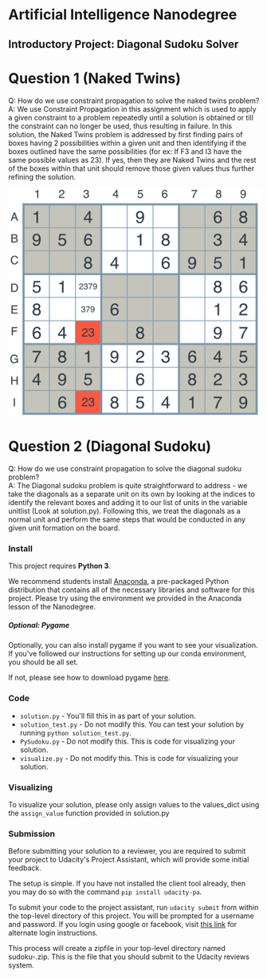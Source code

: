 # Artificial Intelligence Nanodegree
## Introductory Project: Diagonal Sudoku Solver

# Question 1 (Naked Twins)
Q: How do we use constraint propagation to solve the naked twins problem?  
A: We use Constraint Propagation in this assignment which is used to apply a given constraint to a problem repeatedly until a solution is obtained or till the constraint can no longer be used, thus resulting in failure. In this solution, the Naked Twins problem is addressed by first finding pairs of boxes having 2 possibilities within a given unit and then identifying if the boxes outlined have the same possibilities (for ex: If F3 and I3 have the same possible values as 23). If yes, then they are Naked Twins and the rest of the boxes within that unit should remove those given values thus further refining the solution.

![Naked Twins](https://github.com/rsdelhi91/AIND-Sudoku/blob/master/images/naked-twins.png)


# Question 2 (Diagonal Sudoku)
Q: How do we use constraint propagation to solve the diagonal sudoku problem?  
A: The Diagonal sudoku problem is quite straightforward to address - we take the diagonals as a separate unit on its own by looking at the indices to identify the relevant boxes and adding it to our list of units in the variable unitlist (Look at solution.py). Following this, we treat the diagonals as a normal unit and perform the same steps that would be conducted in any given unit formation on the board.

### Install

This project requires **Python 3**.

We recommend students install [Anaconda](https://www.continuum.io/downloads), a pre-packaged Python distribution that contains all of the necessary libraries and software for this project. 
Please try using the environment we provided in the Anaconda lesson of the Nanodegree.

##### Optional: Pygame

Optionally, you can also install pygame if you want to see your visualization. If you've followed our instructions for setting up our conda environment, you should be all set.

If not, please see how to download pygame [here](http://www.pygame.org/download.shtml).

### Code

* `solution.py` - You'll fill this in as part of your solution.
* `solution_test.py` - Do not modify this. You can test your solution by running `python solution_test.py`.
* `PySudoku.py` - Do not modify this. This is code for visualizing your solution.
* `visualize.py` - Do not modify this. This is code for visualizing your solution.

### Visualizing

To visualize your solution, please only assign values to the values_dict using the `assign_value` function provided in solution.py

### Submission
Before submitting your solution to a reviewer, you are required to submit your project to Udacity's Project Assistant, which will provide some initial feedback.  

The setup is simple.  If you have not installed the client tool already, then you may do so with the command `pip install udacity-pa`.  

To submit your code to the project assistant, run `udacity submit` from within the top-level directory of this project.  You will be prompted for a username and password.  If you login using google or facebook, visit [this link](https://project-assistant.udacity.com/auth_tokens/jwt_login) for alternate login instructions.

This process will create a zipfile in your top-level directory named sudoku-<id>.zip.  This is the file that you should submit to the Udacity reviews system.

